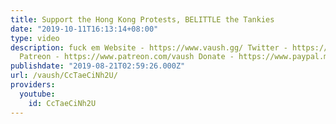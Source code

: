 ```yaml
---
title: Support the Hong Kong Protests, BELITTLE the Tankies
date: "2019-10-11T16:13:14+08:00"
type: video
description: fuck em Website - https://www.vaush.gg/ Twitter - https://twitter.com/VaushV
  Patreon - https://www.patreon.com/vaush Donate - https://www.paypal.me/vaush
publishdate: "2019-08-21T02:59:26.000Z"
url: /vaush/CcTaeCiNh2U/
providers:
  youtube:
    id: CcTaeCiNh2U
---
```

